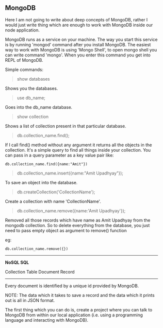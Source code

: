 ## MongoDB

Here I am not going to write about deep concepts of MongoDB, rather I would just write thing which are enough to work with MongoDB inside our node application.

MongoDB runs as a service on your machine. The way you start this service is by running 'mongod' command after you install MongoDB. The easiest way to work with MongoDB is using 'Mongo Shell', to open mongo shell you can write command 'mongo'. When you enter this command you get into REPL of MongoDB.

Simple commands:

> show databases

Shows you the databases.

> use db_name;

Goes into the db_name database.

> show collection

Shows a list of collection present in that particular database.

> db.collection_name.find();

If I call find() method without any argument it returns all the objects in the collection.
It's a simple query to find all things inside your collection. You can pass in a query parameter as a key value pair like:

`db.collection_name.find({name:"Amit"})`

> db.collection_name.insert({name:"Amit Upadhyay"});

To save an object into the database.

> db.createCollection('CollectionName');

Create a collection with name 'CollectionName'.

> db.collection_name.remove({name:'Amit Upadhyay'});

Removed all those records which have name as Amit Upadhyay from the mongodb collection. So to delete everything from the database, you just need to pass empty object as argument to remove() function 

eg:

`db.collection_name.remove({})`

------------------------------

**NoSQL  SQL**

Collection          Table
Document            Record

------------------

Every document is identified by a unique id provided by MongoDB.

NOTE: The data which it takes to save a record and the data which it prints out is all in JSON format.

The first thing which you can do is, create a project where you can talk to MongoDB from within our local application (i.e. using a programming language and interacting with MongoDB).
